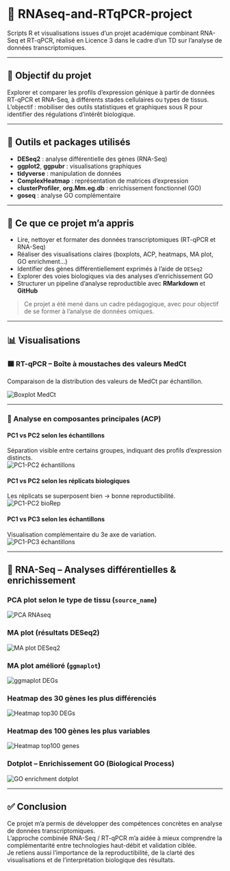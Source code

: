 # 🧬 RNAseq-and-RTqPCR-project

Scripts R et visualisations issues d’un projet académique combinant RNA-Seq et RT-qPCR, réalisé en Licence 3 dans le cadre d’un TD sur l’analyse de données transcriptomiques.

---

## 🎯 Objectif du projet

Explorer et comparer les profils d’expression génique à partir de données RT-qPCR et RNA-Seq, à différents stades cellulaires ou types de tissus.  
L’objectif : mobiliser des outils statistiques et graphiques sous R pour identifier des régulations d’intérêt biologique.

---

## 🧰 Outils et packages utilisés

- **DESeq2** : analyse différentielle des gènes (RNA-Seq)
- **ggplot2**, **ggpubr** : visualisations graphiques
- **tidyverse** : manipulation de données
- **ComplexHeatmap** : représentation de matrices d’expression
- **clusterProfiler**, **org.Mm.eg.db** : enrichissement fonctionnel (GO)
- **goseq** : analyse GO complémentaire

---

## 🚀 Ce que ce projet m’a appris

- Lire, nettoyer et formater des données transcriptomiques (RT-qPCR et RNA-Seq)
- Réaliser des visualisations claires (boxplots, ACP, heatmaps, MA plot, GO enrichment…)
- Identifier des gènes différentiellement exprimés à l’aide de `DESeq2`
- Explorer des voies biologiques via des analyses d’enrichissement GO
- Structurer un pipeline d’analyse reproductible avec **RMarkdown** et **GitHub**

> Ce projet a été mené dans un cadre pédagogique, avec pour objectif de se former à l’analyse de données omiques.

---

## 📊 Visualisations

### 🟦 RT-qPCR – Boîte à moustaches des valeurs MedCt

Comparaison de la distribution des valeurs de MedCt par échantillon.

![Boxplot MedCt](boxplot_medct_gdm.png)

---

### 🔎 Analyse en composantes principales (ACP)

#### PC1 vs PC2 selon les échantillons  
Séparation visible entre certains groupes, indiquant des profils d’expression distincts.  
![PC1-PC2 échantillons](PCA_PC1_PC2_par_echantillon.png)

#### PC1 vs PC2 selon les réplicats biologiques  
Les réplicats se superposent bien → bonne reproductibilité.  
![PC1-PC2 bioRep](PCA_PC1_PC2_par_bioRep.png)

#### PC1 vs PC3 selon les échantillons  
Visualisation complémentaire du 3e axe de variation.  
![PC1-PC3 échantillons](PCA_PC1_PC3_par_echantillon.png)

---

## 🧬 RNA-Seq – Analyses différentielles & enrichissement

### PCA plot selon le type de tissu (`source_name`)  
![PCA RNAseq](PCA_Plot_source_name.png)

### MA plot (résultats DESeq2)  
![MA plot DESeq2](MA_plot_res.png)

### MA plot amélioré (`ggmaplot`)  
![ggmaplot DEGs](MA_plot_ggmaplot_DEGs_Liver_vs_Cerebellum.png)

### Heatmap des 30 gènes les plus différenciés  
![Heatmap top30 DEGs](heatmap_top30_DEGs.png)

### Heatmap des 100 gènes les plus variables  
![Heatmap top100 genes](heatmap_top100_genes.png)

### Dotplot – Enrichissement GO (Biological Process)  
![GO enrichment dotplot](GO_Enrichment_dotplot.png)

---

## ✅ Conclusion

Ce projet m’a permis de développer des compétences concrètes en analyse de données transcriptomiques.  
L’approche combinée RNA-Seq / RT-qPCR m’a aidée à mieux comprendre la complémentarité entre technologies haut-débit et validation ciblée.  
Je retiens aussi l’importance de la reproductibilité, de la clarté des visualisations et de l’interprétation biologique des résultats.

